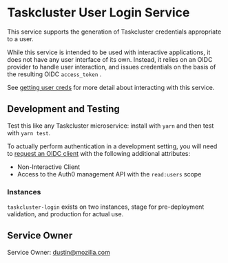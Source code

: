 Taskcluster User Login Service
==============================

This service supports the generation of Taskcluster credentials appropriate to
a user.

While this service is intended to be used with interactive applications, it
does not have any user interface of its own. Instead, it relies on an OIDC
provider to handle user interaction, and issues credentials on the basis of the
resulting OIDC `access_token` .

See [getting user
creds](https://docs.taskcluster.net/reference/integrations/taskcluster-login/getting-user-creds)
for more detail about interacting with this service.

## Development and Testing

Test this like any Taskcluster microservice: install with `yarn` and then test
with `yarn test`.

To actually perform authentication in a development setting, you will need to
[request an OIDC
client](https://mozilla.service-now.com/sp?id=sc_cat_item&sys_id=1e9746c20f76aa0087591d2be1050ecb) with the following additional attributes:

 * Non-Interactive Client
 * Access to the Auth0 management API with the `read:users` scope

### Instances

`taskcluster-login` exists on two instances, stage for pre-deployment validation, and production for actual use.

## Service Owner

Service Owner: dustin@mozilla.com
